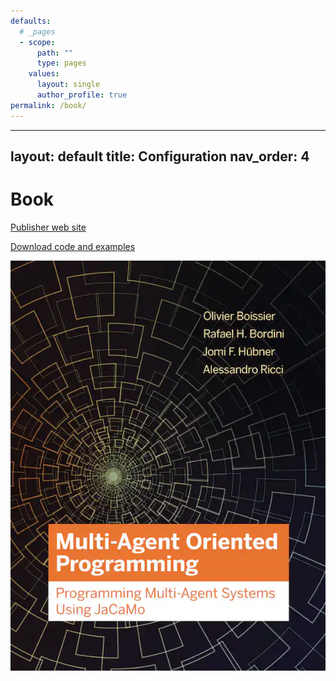 ```yaml
---
defaults:
  # _pages
  - scope:
      path: ""
      type: pages
    values:
      layout: single
      author_profile: true
permalink: /book/
---
```


---
layout: default
title: Configuration
nav_order: 4
---

# Book

  [Publisher web site](https://mitpress.mit.edu/books/multi-agent-oriented-programming)

  [Download code and examples](https://jacamo-lang.github.io/documentation/maop-book/readme.html)

  ![book cover](jacamo-book-cover.jpg)
